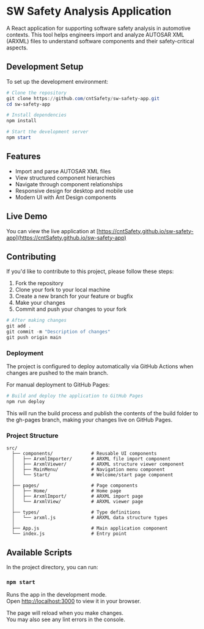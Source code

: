 # SW Safety Analysis Application

A React application for supporting software safety analysis in automotive contexts. This tool helps engineers import and analyze AUTOSAR XML (ARXML) files to understand software components and their safety-critical aspects.

## Development Setup

To set up the development environment:

```powershell
# Clone the repository
git clone https://github.com/cntSafety/sw-safety-app.git
cd sw-safety-app

# Install dependencies
npm install

# Start the development server
npm start
```

## Features

- Import and parse AUTOSAR XML files
- View structured component hierarchies
- Navigate through component relationships
- Responsive design for desktop and mobile use
- Modern UI with Ant Design components

## Live Demo

You can view the live application at [https://cntSafety.github.io/sw-safety-app](https://cntSafety.github.io/sw-safety-app)

## Contributing

If you'd like to contribute to this project, please follow these steps:

1. Fork the repository
2. Clone your fork to your local machine
3. Create a new branch for your feature or bugfix
4. Make your changes
5. Commit and push your changes to your fork

```powershell
# After making changes
git add .
git commit -m "Description of changes"
git push origin main
```

### Deployment

The project is configured to deploy automatically via GitHub Actions when changes are pushed to the main branch.

For manual deployment to GitHub Pages:

```powershell
# Build and deploy the application to GitHub Pages
npm run deploy
```

This will run the build process and publish the contents of the build folder to the gh-pages branch, making your changes live on GitHub Pages.

### Project Structure

```
src/
  ├── components/              # Reusable UI components
  │   ├── ArxmlImporter/       # ARXML file import component
  │   ├── ArxmlViewer/         # ARXML structure viewer component
  │   ├── MainMenu/            # Navigation menu component
  │   └── Start/               # Welcome/start page component
  │
  ├── pages/                   # Page components
  │   ├── Home/                # Home page
  │   ├── ArxmlImport/         # ARXML import page
  │   └── ArxmlView/           # ARXML viewer page
  │
  ├── types/                   # Type definitions
  │   └── arxml.js             # ARXML data structure types
  │
  ├── App.js                   # Main application component
  └── index.js                 # Entry point
```

## Available Scripts

In the project directory, you can run:

### `npm start`

Runs the app in the development mode.\
Open [http://localhost:3000](http://localhost:3000) to view it in your browser.

The page will reload when you make changes.\
You may also see any lint errors in the console.